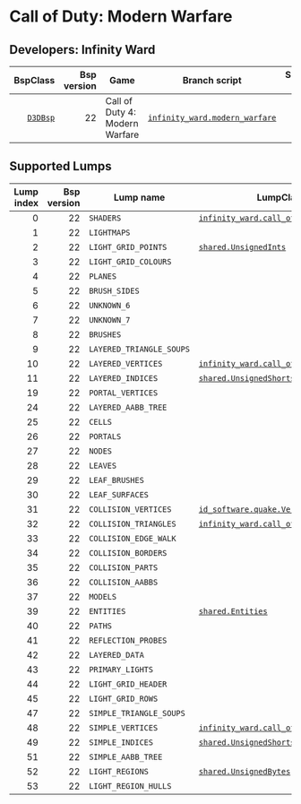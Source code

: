 # Call of Duty: Modern Warfare
## Developers: Infinity Ward

| BspClass | Bsp version | Game | Branch script | Supported lumps | Unused lumps | Coverage |
| -------: | ----------: | ---- | ------------- | --------------: | -----------: | :------- |
| [`D3DBsp`](https://github.com/snake-biscuits/bsp_tool/blob/master/bsp_tool/bsp_tool/infinity_ward.py#L36) | 22 | Call of Duty 4: Modern Warfare | [`infinity_ward.modern_warfare`](https://github.com/snake-biscuits/bsp_tool/blob/master/bsp_tool/branches/infinity_ward/modern_warfare.py) | 10 / 41 | 0 | 23.56% |


## Supported Lumps
| Lump index | Bsp version | Lump name | LumpClass | Coverage |
| ---------: | ----------: | --------- | --------- | :------- |
| 0 | 22 | `SHADERS` | [`infinity_ward.call_of_duty1.Shader`](https://github.com/snake-biscuits/bsp_tool/blob/master/bsp_tool/branches/infinity_ward/call_of_duty1.py#L195) | 100% |
| 1 | 22 | `LIGHTMAPS` |  | 0% |
| 2 | 22 | `LIGHT_GRID_POINTS` | [`shared.UnsignedInts`](https://github.com/snake-biscuits/bsp_tool/blob/master/bsp_tool/branches/shared.py#L34) | 100% |
| 3 | 22 | `LIGHT_GRID_COLOURS` |  | 0% |
| 4 | 22 | `PLANES` |  | 0% |
| 5 | 22 | `BRUSH_SIDES` |  | 0% |
| 6 | 22 | `UNKNOWN_6` |  | 0% |
| 7 | 22 | `UNKNOWN_7` |  | 0% |
| 8 | 22 | `BRUSHES` |  | 0% |
| 9 | 22 | `LAYERED_TRIANGLE_SOUPS` |  | 0% |
| 10 | 22 | `LAYERED_VERTICES` | [`infinity_ward.call_of_duty2.Vertex`](https://github.com/snake-biscuits/bsp_tool/blob/master/bsp_tool/branches/infinity_ward/call_of_duty2.py#L182) | 83% |
| 11 | 22 | `LAYERED_INDICES` | [`shared.UnsignedShorts`](https://github.com/snake-biscuits/bsp_tool/blob/master/bsp_tool/branches/shared.py#L38) | 100% |
| 19 | 22 | `PORTAL_VERTICES` |  | 0% |
| 24 | 22 | `LAYERED_AABB_TREE` |  | 0% |
| 25 | 22 | `CELLS` |  | 0% |
| 26 | 22 | `PORTALS` |  | 0% |
| 27 | 22 | `NODES` |  | 0% |
| 28 | 22 | `LEAVES` |  | 0% |
| 29 | 22 | `LEAF_BRUSHES` |  | 0% |
| 30 | 22 | `LEAF_SURFACES` |  | 0% |
| 31 | 22 | `COLLISION_VERTICES` | [`id_software.quake.Vertex`](https://github.com/snake-biscuits/bsp_tool/blob/master/bsp_tool/branches/id_software/quake.py#L248) | 100% |
| 32 | 22 | `COLLISION_TRIANGLES` | [`infinity_ward.call_of_duty2.Triangle`](https://github.com/snake-biscuits/bsp_tool/blob/master/bsp_tool/branches/infinity_ward/call_of_duty2.py#L163) | 100% |
| 33 | 22 | `COLLISION_EDGE_WALK` |  | 0% |
| 34 | 22 | `COLLISION_BORDERS` |  | 0% |
| 35 | 22 | `COLLISION_PARTS` |  | 0% |
| 36 | 22 | `COLLISION_AABBS` |  | 0% |
| 37 | 22 | `MODELS` |  | 0% |
| 39 | 22 | `ENTITIES` | [`shared.Entities`](https://github.com/snake-biscuits/bsp_tool/blob/master/bsp_tool/branches/shared.py#L43) | 100% |
| 40 | 22 | `PATHS` |  | 0% |
| 41 | 22 | `REFLECTION_PROBES` |  | 0% |
| 42 | 22 | `LAYERED_DATA` |  | 0% |
| 43 | 22 | `PRIMARY_LIGHTS` |  | 0% |
| 44 | 22 | `LIGHT_GRID_HEADER` |  | 0% |
| 45 | 22 | `LIGHT_GRID_ROWS` |  | 0% |
| 47 | 22 | `SIMPLE_TRIANGLE_SOUPS` |  | 0% |
| 48 | 22 | `SIMPLE_VERTICES` | [`infinity_ward.call_of_duty2.Vertex`](https://github.com/snake-biscuits/bsp_tool/blob/master/bsp_tool/branches/infinity_ward/call_of_duty2.py#L182) | 83% |
| 49 | 22 | `SIMPLE_INDICES` | [`shared.UnsignedShorts`](https://github.com/snake-biscuits/bsp_tool/blob/master/bsp_tool/branches/shared.py#L38) | 100% |
| 51 | 22 | `SIMPLE_AABB_TREE` |  | 0% |
| 52 | 22 | `LIGHT_REGIONS` | [`shared.UnsignedBytes`](https://github.com/snake-biscuits/bsp_tool/blob/master/bsp_tool/branches/shared.py#L30) | 100% |
| 53 | 22 | `LIGHT_REGION_HULLS` |  | 0% |


